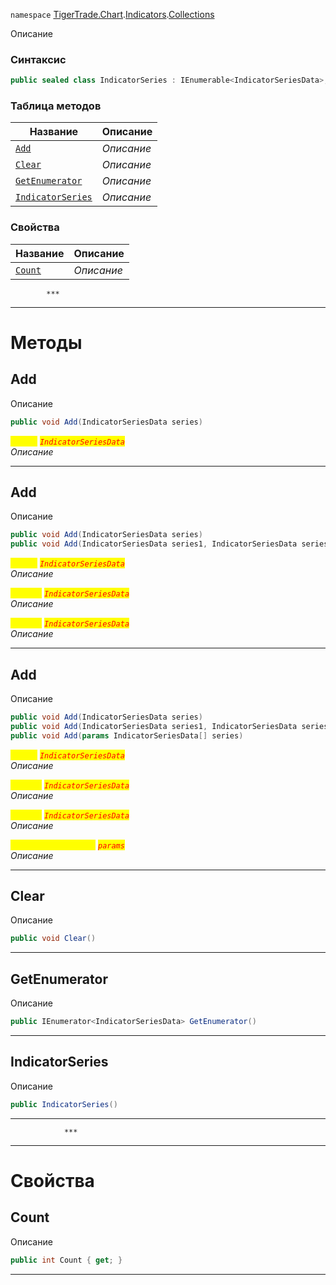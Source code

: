 
`namespace` [TigerTrade.Chart](../../../TigerTrade.Chart.md).[Indicators](../../../TigerTrade.Chart/Indicators.md).[Collections](../../../TigerTrade.Chart/Indicators/Collections.md)


Описание

### Синтаксис
```csharp
public sealed class IndicatorSeries : IEnumerable<IndicatorSeriesData>, IEnumerable
```


### Таблица методов
| Название | Описание |
| --- | --- |
| [`Add`](./IndicatorSeries.cs/Методы/Add.md) | *Описание* |
| [`Clear`](./IndicatorSeries.cs/Методы/Clear.md) | *Описание* |
| [`GetEnumerator`](./IndicatorSeries.cs/Методы/GetEnumerator.md) | *Описание* |
| [`IndicatorSeries`](./IndicatorSeries.cs/Методы/IndicatorSeries.md) | *Описание* |

### Свойства
| Название | Описание |
| --- | --- |
| [`Count`](./IndicatorSeries.cs/Свойства/Count.md) | *Описание* |




            ***
  ***
  # Методы

## Add
Описание

```csharp
public void Add(IndicatorSeriesData series)
```

<mark style="color:yellow;">`series`</mark> <mark style="color:red;">*`IndicatorSeriesData`*</mark>  
 *Описание*  


***                

## Add
Описание

```csharp
public void Add(IndicatorSeriesData series)
public void Add(IndicatorSeriesData series1, IndicatorSeriesData series2)
```

<mark style="color:yellow;">`series`</mark> <mark style="color:red;">*`IndicatorSeriesData`*</mark>  
 *Описание*  

<mark style="color:yellow;">`series1`</mark> <mark style="color:red;">*`IndicatorSeriesData`*</mark>  
 *Описание*  

<mark style="color:yellow;">`series2`</mark> <mark style="color:red;">*`IndicatorSeriesData`*</mark>  
 *Описание*  


***                

## Add
Описание

```csharp
public void Add(IndicatorSeriesData series)
public void Add(IndicatorSeriesData series1, IndicatorSeriesData series2)
public void Add(params IndicatorSeriesData[] series)
```

<mark style="color:yellow;">`series`</mark> <mark style="color:red;">*`IndicatorSeriesData`*</mark>  
 *Описание*  

<mark style="color:yellow;">`series1`</mark> <mark style="color:red;">*`IndicatorSeriesData`*</mark>  
 *Описание*  

<mark style="color:yellow;">`series2`</mark> <mark style="color:red;">*`IndicatorSeriesData`*</mark>  
 *Описание*  

<mark style="color:yellow;">`IndicatorSeriesData`</mark> <mark style="color:red;">*`params`*</mark>  
 *Описание*  


***                

## Clear
Описание

```csharp
public void Clear()
```

***                

## GetEnumerator
Описание

```csharp
public IEnumerator<IndicatorSeriesData> GetEnumerator()
```

***                

## IndicatorSeries
Описание

```csharp
public IndicatorSeries()
```

***                
                ***
  ***
  # Свойства

## Count
Описание

```csharp
public int Count { get; }
```
***

